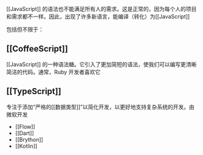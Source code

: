 [[JavaScript]] 的语法也不能满足所有人的需求。这是正常的，因为每个人的项目和需求都不一样。因此，出现了许多新语言，能编译（转化）为[[JavaScript]]

包括但不限于：
 ## [[CoffeeScript]]
  [[JavaScript]] 的一种语法糖。它引入了更加简短的语法，使我们可以编写更清晰简洁的代码。通常，Ruby 开发者喜欢它
## [[TypeScript]]
专注于添加“严格的[[数据类型]]”以简化开发，以更好地支持复杂系统的开发。由微软开发
- [[Flow]]
- [[Dart]]
- [[Brython]]
- [[Kotlin]]
